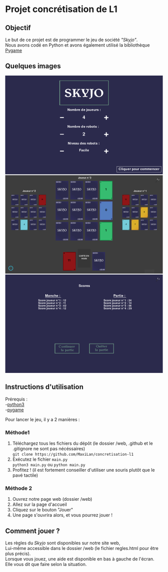 # Projet concrétisation de L1

## Objectif  
Le but de ce projet est de programmer le jeu de société _"Skyjo"_.  
Nous avons codé en Python et avons également utilisé la bibliothèque [Pygame](https://www.pygame.org/docs/)


## Quelques images  
![Image1](images/capture1.png)  
![Image2](images/capture2.png)  
![Image3](images/capture3.png)  


## Instructions d'utilisation

Prérequis :  
-[python3](https://www.python.org/downloads/)  
-[pygame](https://www.pygame.org/wiki/GettingStarted)


Pour lancer le jeu, il y a 2 manières : 

### Méthode1  
1. Téléchargez tous les fichiers du dépôt (le dossier /web, .github et le .gitignore ne sont pas nécéssaires)  
   ```git clone https://github.com/MaxiLan/concretisation-l1```
2. Exécutez le fichier `main.py`  
   ```python3 main.py``` ou ```python main.py```   
4. Profitez ! (il est fortement conseiller d'utiliser une souris plutôt que le pavé tactile)

### Méthode 2  
1. Ouvrez notre page web (dossier /web)  
2. Allez sur la page d'accueil  
3. Cliquez sur le bouton "Jouer"
4. Une page s'ouvrira alors, et vous pourrez jouer !

## Comment jouer ?

Les règles du _Skyjo_ sont disponibles sur notre site web,  
Lui-même accessible dans le dossier /web (le fichier regles.html pour être plus précis).  
Lorsque vous jouez, une aide est disponible en bas à gauche de l'écran.  
Elle vous dit que faire selon la situation.
